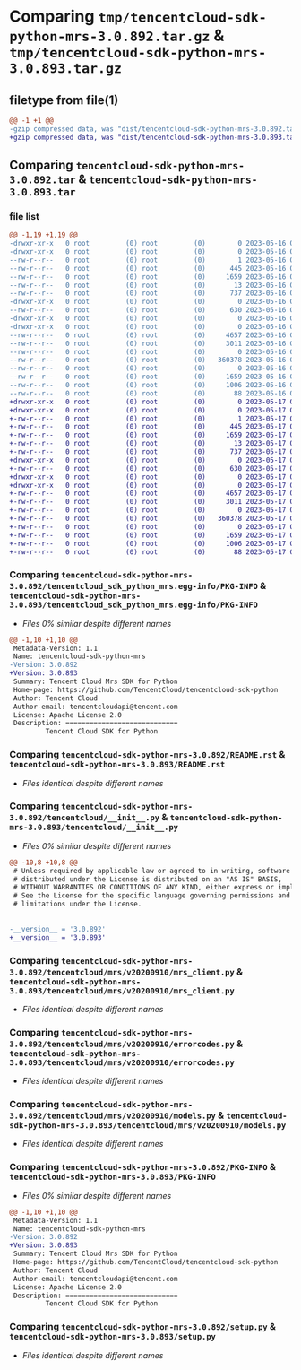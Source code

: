 # Comparing `tmp/tencentcloud-sdk-python-mrs-3.0.892.tar.gz` & `tmp/tencentcloud-sdk-python-mrs-3.0.893.tar.gz`

## filetype from file(1)

```diff
@@ -1 +1 @@
-gzip compressed data, was "dist/tencentcloud-sdk-python-mrs-3.0.892.tar", last modified: Tue May 16 00:41:28 2023, max compression
+gzip compressed data, was "dist/tencentcloud-sdk-python-mrs-3.0.893.tar", last modified: Wed May 17 03:36:13 2023, max compression
```

## Comparing `tencentcloud-sdk-python-mrs-3.0.892.tar` & `tencentcloud-sdk-python-mrs-3.0.893.tar`

### file list

```diff
@@ -1,19 +1,19 @@
-drwxr-xr-x   0 root         (0) root         (0)        0 2023-05-16 00:41:28.000000 tencentcloud-sdk-python-mrs-3.0.892/
-drwxr-xr-x   0 root         (0) root         (0)        0 2023-05-16 00:41:28.000000 tencentcloud-sdk-python-mrs-3.0.892/tencentcloud_sdk_python_mrs.egg-info/
--rw-r--r--   0 root         (0) root         (0)        1 2023-05-16 00:41:28.000000 tencentcloud-sdk-python-mrs-3.0.892/tencentcloud_sdk_python_mrs.egg-info/dependency_links.txt
--rw-r--r--   0 root         (0) root         (0)      445 2023-05-16 00:41:28.000000 tencentcloud-sdk-python-mrs-3.0.892/tencentcloud_sdk_python_mrs.egg-info/SOURCES.txt
--rw-r--r--   0 root         (0) root         (0)     1659 2023-05-16 00:41:28.000000 tencentcloud-sdk-python-mrs-3.0.892/tencentcloud_sdk_python_mrs.egg-info/PKG-INFO
--rw-r--r--   0 root         (0) root         (0)       13 2023-05-16 00:41:28.000000 tencentcloud-sdk-python-mrs-3.0.892/tencentcloud_sdk_python_mrs.egg-info/top_level.txt
--rw-r--r--   0 root         (0) root         (0)      737 2023-05-16 00:41:28.000000 tencentcloud-sdk-python-mrs-3.0.892/README.rst
-drwxr-xr-x   0 root         (0) root         (0)        0 2023-05-16 00:41:28.000000 tencentcloud-sdk-python-mrs-3.0.892/tencentcloud/
--rw-r--r--   0 root         (0) root         (0)      630 2023-05-16 00:41:28.000000 tencentcloud-sdk-python-mrs-3.0.892/tencentcloud/__init__.py
-drwxr-xr-x   0 root         (0) root         (0)        0 2023-05-16 00:41:28.000000 tencentcloud-sdk-python-mrs-3.0.892/tencentcloud/mrs/
-drwxr-xr-x   0 root         (0) root         (0)        0 2023-05-16 00:41:28.000000 tencentcloud-sdk-python-mrs-3.0.892/tencentcloud/mrs/v20200910/
--rw-r--r--   0 root         (0) root         (0)     4657 2023-05-16 00:41:28.000000 tencentcloud-sdk-python-mrs-3.0.892/tencentcloud/mrs/v20200910/mrs_client.py
--rw-r--r--   0 root         (0) root         (0)     3011 2023-05-16 00:41:28.000000 tencentcloud-sdk-python-mrs-3.0.892/tencentcloud/mrs/v20200910/errorcodes.py
--rw-r--r--   0 root         (0) root         (0)        0 2023-05-16 00:41:28.000000 tencentcloud-sdk-python-mrs-3.0.892/tencentcloud/mrs/v20200910/__init__.py
--rw-r--r--   0 root         (0) root         (0)   360378 2023-05-16 00:41:28.000000 tencentcloud-sdk-python-mrs-3.0.892/tencentcloud/mrs/v20200910/models.py
--rw-r--r--   0 root         (0) root         (0)        0 2023-05-16 00:41:28.000000 tencentcloud-sdk-python-mrs-3.0.892/tencentcloud/mrs/__init__.py
--rw-r--r--   0 root         (0) root         (0)     1659 2023-05-16 00:41:28.000000 tencentcloud-sdk-python-mrs-3.0.892/PKG-INFO
--rw-r--r--   0 root         (0) root         (0)     1006 2023-05-16 00:41:28.000000 tencentcloud-sdk-python-mrs-3.0.892/setup.py
--rw-r--r--   0 root         (0) root         (0)       88 2023-05-16 00:41:28.000000 tencentcloud-sdk-python-mrs-3.0.892/setup.cfg
+drwxr-xr-x   0 root         (0) root         (0)        0 2023-05-17 03:36:13.000000 tencentcloud-sdk-python-mrs-3.0.893/
+drwxr-xr-x   0 root         (0) root         (0)        0 2023-05-17 03:36:13.000000 tencentcloud-sdk-python-mrs-3.0.893/tencentcloud_sdk_python_mrs.egg-info/
+-rw-r--r--   0 root         (0) root         (0)        1 2023-05-17 03:36:13.000000 tencentcloud-sdk-python-mrs-3.0.893/tencentcloud_sdk_python_mrs.egg-info/dependency_links.txt
+-rw-r--r--   0 root         (0) root         (0)      445 2023-05-17 03:36:13.000000 tencentcloud-sdk-python-mrs-3.0.893/tencentcloud_sdk_python_mrs.egg-info/SOURCES.txt
+-rw-r--r--   0 root         (0) root         (0)     1659 2023-05-17 03:36:13.000000 tencentcloud-sdk-python-mrs-3.0.893/tencentcloud_sdk_python_mrs.egg-info/PKG-INFO
+-rw-r--r--   0 root         (0) root         (0)       13 2023-05-17 03:36:13.000000 tencentcloud-sdk-python-mrs-3.0.893/tencentcloud_sdk_python_mrs.egg-info/top_level.txt
+-rw-r--r--   0 root         (0) root         (0)      737 2023-05-17 03:36:13.000000 tencentcloud-sdk-python-mrs-3.0.893/README.rst
+drwxr-xr-x   0 root         (0) root         (0)        0 2023-05-17 03:36:13.000000 tencentcloud-sdk-python-mrs-3.0.893/tencentcloud/
+-rw-r--r--   0 root         (0) root         (0)      630 2023-05-17 03:36:13.000000 tencentcloud-sdk-python-mrs-3.0.893/tencentcloud/__init__.py
+drwxr-xr-x   0 root         (0) root         (0)        0 2023-05-17 03:36:13.000000 tencentcloud-sdk-python-mrs-3.0.893/tencentcloud/mrs/
+drwxr-xr-x   0 root         (0) root         (0)        0 2023-05-17 03:36:13.000000 tencentcloud-sdk-python-mrs-3.0.893/tencentcloud/mrs/v20200910/
+-rw-r--r--   0 root         (0) root         (0)     4657 2023-05-17 03:36:13.000000 tencentcloud-sdk-python-mrs-3.0.893/tencentcloud/mrs/v20200910/mrs_client.py
+-rw-r--r--   0 root         (0) root         (0)     3011 2023-05-17 03:36:13.000000 tencentcloud-sdk-python-mrs-3.0.893/tencentcloud/mrs/v20200910/errorcodes.py
+-rw-r--r--   0 root         (0) root         (0)        0 2023-05-17 03:36:13.000000 tencentcloud-sdk-python-mrs-3.0.893/tencentcloud/mrs/v20200910/__init__.py
+-rw-r--r--   0 root         (0) root         (0)   360378 2023-05-17 03:36:13.000000 tencentcloud-sdk-python-mrs-3.0.893/tencentcloud/mrs/v20200910/models.py
+-rw-r--r--   0 root         (0) root         (0)        0 2023-05-17 03:36:13.000000 tencentcloud-sdk-python-mrs-3.0.893/tencentcloud/mrs/__init__.py
+-rw-r--r--   0 root         (0) root         (0)     1659 2023-05-17 03:36:13.000000 tencentcloud-sdk-python-mrs-3.0.893/PKG-INFO
+-rw-r--r--   0 root         (0) root         (0)     1006 2023-05-17 03:36:13.000000 tencentcloud-sdk-python-mrs-3.0.893/setup.py
+-rw-r--r--   0 root         (0) root         (0)       88 2023-05-17 03:36:13.000000 tencentcloud-sdk-python-mrs-3.0.893/setup.cfg
```

### Comparing `tencentcloud-sdk-python-mrs-3.0.892/tencentcloud_sdk_python_mrs.egg-info/PKG-INFO` & `tencentcloud-sdk-python-mrs-3.0.893/tencentcloud_sdk_python_mrs.egg-info/PKG-INFO`

 * *Files 0% similar despite different names*

```diff
@@ -1,10 +1,10 @@
 Metadata-Version: 1.1
 Name: tencentcloud-sdk-python-mrs
-Version: 3.0.892
+Version: 3.0.893
 Summary: Tencent Cloud Mrs SDK for Python
 Home-page: https://github.com/TencentCloud/tencentcloud-sdk-python
 Author: Tencent Cloud
 Author-email: tencentcloudapi@tencent.com
 License: Apache License 2.0
 Description: ============================
         Tencent Cloud SDK for Python
```

### Comparing `tencentcloud-sdk-python-mrs-3.0.892/README.rst` & `tencentcloud-sdk-python-mrs-3.0.893/README.rst`

 * *Files identical despite different names*

### Comparing `tencentcloud-sdk-python-mrs-3.0.892/tencentcloud/__init__.py` & `tencentcloud-sdk-python-mrs-3.0.893/tencentcloud/__init__.py`

 * *Files 0% similar despite different names*

```diff
@@ -10,8 +10,8 @@
 # Unless required by applicable law or agreed to in writing, software
 # distributed under the License is distributed on an "AS IS" BASIS,
 # WITHOUT WARRANTIES OR CONDITIONS OF ANY KIND, either express or implied.
 # See the License for the specific language governing permissions and
 # limitations under the License.
 
 
-__version__ = '3.0.892'
+__version__ = '3.0.893'
```

### Comparing `tencentcloud-sdk-python-mrs-3.0.892/tencentcloud/mrs/v20200910/mrs_client.py` & `tencentcloud-sdk-python-mrs-3.0.893/tencentcloud/mrs/v20200910/mrs_client.py`

 * *Files identical despite different names*

### Comparing `tencentcloud-sdk-python-mrs-3.0.892/tencentcloud/mrs/v20200910/errorcodes.py` & `tencentcloud-sdk-python-mrs-3.0.893/tencentcloud/mrs/v20200910/errorcodes.py`

 * *Files identical despite different names*

### Comparing `tencentcloud-sdk-python-mrs-3.0.892/tencentcloud/mrs/v20200910/models.py` & `tencentcloud-sdk-python-mrs-3.0.893/tencentcloud/mrs/v20200910/models.py`

 * *Files identical despite different names*

### Comparing `tencentcloud-sdk-python-mrs-3.0.892/PKG-INFO` & `tencentcloud-sdk-python-mrs-3.0.893/PKG-INFO`

 * *Files 0% similar despite different names*

```diff
@@ -1,10 +1,10 @@
 Metadata-Version: 1.1
 Name: tencentcloud-sdk-python-mrs
-Version: 3.0.892
+Version: 3.0.893
 Summary: Tencent Cloud Mrs SDK for Python
 Home-page: https://github.com/TencentCloud/tencentcloud-sdk-python
 Author: Tencent Cloud
 Author-email: tencentcloudapi@tencent.com
 License: Apache License 2.0
 Description: ============================
         Tencent Cloud SDK for Python
```

### Comparing `tencentcloud-sdk-python-mrs-3.0.892/setup.py` & `tencentcloud-sdk-python-mrs-3.0.893/setup.py`

 * *Files identical despite different names*

